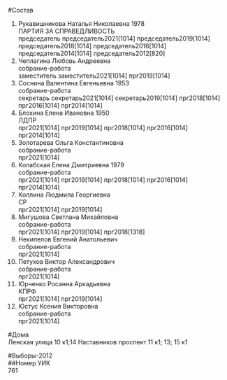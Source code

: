 #Состав  
1. Рукавишникова Наталья Николаевна 1978  
    ПАРТИЯ ЗА СПРАВЕДЛИВОСТЬ  
    председатель председатель2021[1014] председатель2019[1014] председатель2018[1014] председатель2016[1014] председатель2014[1014] председатель2012[820]  
2. Чеплагина Любовь Андреевна  
    собрание-работа  
    заместитель заместитель2021[1014] прг2019[1014]  
3. Соснина Валентина Евгеньевна 1953  
    собрание-работа  
    секретарь секретарь2021[1014] секретарь2019[1014] прг2018[1014] прг2016[1014] прг2014[1014]  
4. Блохина Елена Ивановна 1950  
    ЛДПР  
    прг2021[1014] прг2019[1014] прг2018[1014] прг2016[1014] прг2014[1014]  
5. Золотарева Ольга Константиновна  
    собрание-работа  
    прг2021[1014]  
6. Колабская Елена Дмитриевна 1979  
    собрание-работа  
    прг2021[1014] прг2019[1014] прг2018[1014] прг2016[1014] прг2014[1014]  
7. Коллина Людмила Георгиевна  
    СР  
    прг2021[1014] прг2019[1014]  
8. Мигушова Светлана Михайловна  
    собрание-работа  
    прг2021[1014] прг2019[1014] прг2018[1318]  
9. Некипелов Евгений Анатольевич  
    собрание-работа  
    прг2021[1014]  
10. Петухов Виктор Александрович  
    собрание-работа  
    прг2021[1014]  
11. Юрченко Росанна Аркадьевна  
    КПРФ  
    прг2021[1014] прг2019[1014]  
12. Юстус Ксения Викторовна  
    собрание-работа  
    прг2021[1014]  

#Дома  
Ленская улица 10 к1;14 Наставников проспект 11 к1; 13; 15 к1  
  
#Выборы-2012  
##Номер УИК  
761  
